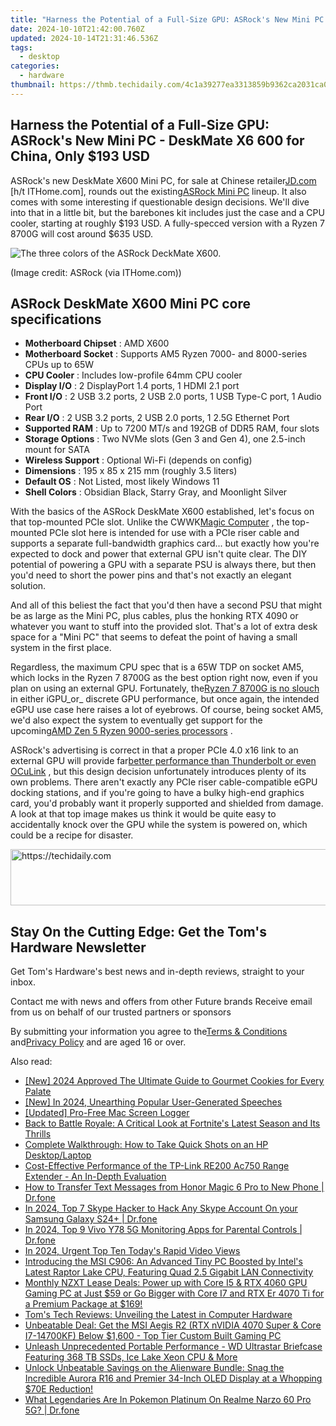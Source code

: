 ```yaml
---
title: "Harness the Potential of a Full-Size GPU: ASRock's New Mini PC - DeskMate X6 600 for China, Only $193 USD"
date: 2024-10-10T21:42:00.760Z
updated: 2024-10-14T21:31:46.536Z
tags:
  - desktop
categories:
  - hardware
thumbnail: https://thmb.techidaily.com/4c1a39277ea3313859b9362ca2031ca0eab790234cc40f347849f915f7ea8138.jpg
---
```


## Harness the Potential of a Full-Size GPU: ASRock's New Mini PC - DeskMate X6 600 for China, Only $193 USD

ASRock's new DeskMate X600 Mini PC, for sale at Chinese retailer[JD.com](https://item.jd.com/10105785234275.html) \[h/t ITHome.com\], rounds out the existing[ASRock Mini PC](https://www.tomshardware.com/desktops/mini-pcs/asrocks-amd-ryzen-powered-deskmini-x600-set-for-may-24-overseas-launch) lineup. It also comes with some interesting if questionable design decisions. We'll dive into that in a little bit, but the barebones kit includes just the case and a CPU cooler, starting at roughly $193 USD. A fully-specced version with a Ryzen 7 8700G will cost around $635 USD.

![The three colors of the ASRock DeckMate X600.](https://cdn.mos.cms.futurecdn.net/QjZwG9ogXk5eVbEARLkvGH-320-80.png)

 (Image credit: ASRock (via ITHome.com))

## ASRock DeskMate X600 Mini PC core specifications

* **Motherboard Chipset** : AMD X600
* **Motherboard Socket** : Supports AM5 Ryzen 7000- and 8000-series CPUs up to 65W
* **CPU Cooler** : Includes low-profile 64mm CPU cooler
* **Display I/O** : 2 DisplayPort 1.4 ports, 1 HDMI 2.1 port
* **Front I/O** : 2 USB 3.2 ports, 2 USB 2.0 ports, 1 USB Type-C port, 1 Audio Port
* **Rear I/O** : 2 USB 3.2 ports, 2 USB 2.0 ports, 1 2.5G Ethernet Port
* **Supported RAM** : Up to 7200 MT/s and 192GB of DDR5 RAM, four slots
* **Storage Options** : Two NVMe slots (Gen 3 and Gen 4), one 2.5-inch mount for SATA
* **Wireless Support** : Optional Wi-Fi (depends on config)
* **Dimensions** : 195 x 85 x 215 mm (roughly 3.5 liters)
* **Default OS** : Not Listed, most likely Windows 11
* **Shell Colors** : Obsidian Black, Starry Gray, and Moonlight Silver

 With the basics of the ASRock DeskMate X600 established, let's focus on that top-mounted PCIe slot. Unlike the CWWK[Magic Computer](https://www.tomshardware.com/desktops/mini-pcs/chinese-mini-pc-offers-external-pcie-slot-and-an-interesting-inverted-u-form-factor) , the top-mounted PCIe slot here is intended for use with a PCIe riser cable and supports a separate full-bandwidth graphics card... but exactly how you're expected to dock and power that external GPU isn't quite clear. The DIY potential of powering a GPU with a separate PSU is always there, but then you'd need to short the power pins and that's not exactly an elegant solution.  
  
 And all of this beliest the fact that you'd then have a second PSU that might be as large as the Mini PC, plus cables, plus the honking RTX 4090 or whatever you want to stuff into the provided slot. That's a lot of extra desk space for a "Mini PC" that seems to defeat the point of having a small system in the first place.  
  
 Regardless, the maximum CPU spec that is a 65W TDP on socket AM5, which locks in the Ryzen 7 8700G as the best option right now, even if you plan on using an external GPU. Fortunately, the[Ryzen 7 8700G is no slouch](https://www.tomshardware.com/pc-components/cpus/amd-ryzen-7-8700g-cpu-review/4) in either iGPU_or_ discrete GPU performance, but once again, the intended eGPU use case here raises a lot of eyebrows. Of course, being socket AM5, we'd also expect the system to eventually get support for the upcoming[AMD Zen 5 Ryzen 9000-series processors](https://www.tomshardware.com/pc-components/cpus/amd-announces-zen-5-ryzen-9000-processors-launches-in-july-four-new-ryzen-9-7-and-5-processors-with-a-16-ipc-improvement) .  
  
 ASRock's advertising is correct in that a proper PCIe 4.0 x16 link to an external GPU will provide far[better performance than Thunderbolt or even OCuLink](https://www.tomshardware.com/news/gpd-win-max-2-egpu-benchmarks) , but this design decision unfortunately introduces plenty of its own problems. There aren't exactly any PCIe riser cable-compatible eGPU docking stations, and if you're going to have a bulky high-end graphics card, you'd probably want it properly supported and shielded from damage. A look at that top image makes us think it would be quite easy to accidentally knock over the GPU while the system is powered on, which could be a recipe for disaster.

<!-- affiliate ads begin -->
<a href="https://aligracehair.sjv.io/c/5597632/2036501/19272" target="_top" id="2036501">
  <img src="//a.impactradius-go.com/display-ad/19272-2036501" border="0" alt="https://techidaily.com" width="728" height="90"/>
</a>
<img height="0" width="0" src="https://aligracehair.sjv.io/i/5597632/2036501/19272" style="position:absolute;visibility:hidden;" border="0" />
<!-- affiliate ads end -->

## Stay On the Cutting Edge: Get the Tom's Hardware Newsletter

 Get Tom's Hardware's best news and in-depth reviews, straight to your inbox.

 Contact me with news and offers from other Future brands  Receive email from us on behalf of our trusted partners or sponsors

 By submitting your information you agree to the[Terms & Conditions](https://futureplc.com/terms-conditions/) and[Privacy Policy](https://futureplc.com/privacy-policy/) and are aged 16 or over.

<ins class="adsbygoogle"
     style="display:block"
     data-ad-format="autorelaxed"
     data-ad-client="ca-pub-7571918770474297"
     data-ad-slot="1223367746"></ins>

<ins class="adsbygoogle"
     style="display:block"
     data-ad-client="ca-pub-7571918770474297"
     data-ad-slot="8358498916"
     data-ad-format="auto"
     data-full-width-responsive="true"></ins>

<span class="atpl-alsoreadstyle">Also read:</span>
<div><ul>
<li><a href="https://screen-activity-recording.techidaily.com/new-2024-approved-the-ultimate-guide-to-gourmet-cookies-for-every-palate/"><u>[New] 2024 Approved The Ultimate Guide to Gourmet Cookies for Every Palate</u></a></li>
<li><a href="https://youtube-data.techidaily.com/n-2024-unearthing-popular-user-generated-speeches/"><u>[New] In 2024, Unearthing Popular User-Generated Speeches</u></a></li>
<li><a href="https://remote-screen-capture.techidaily.com/updated-pro-free-mac-screen-logger/"><u>[Updated] Pro-Free Mac Screen Logger</u></a></li>
<li><a href="https://ai-voice-clone.techidaily.com/back-to-battle-royale-a-critical-look-at-fortnites-latest-season-and-its-thrills/"><u>Back to Battle Royale: A Critical Look at Fortnite's Latest Season and Its Thrills</u></a></li>
<li><a href="https://tech-renaissance.techidaily.com/complete-walkthrough-how-to-take-quick-shots-on-an-hp-desktoplaptop/"><u>Complete Walkthrough: How to Take Quick Shots on an HP Desktop/Laptop</u></a></li>
<li><a href="https://ai-voice-clone.techidaily.com/cost-effective-performance-of-the-tp-link-re200-ac750-range-extender-an-in-depth-evaluation/"><u>Cost-Effective Performance of the TP-Link RE200 Ac750 Range Extender - An In-Depth Evaluation</u></a></li>
<li><a href="https://android-transfer.techidaily.com/how-to-transfer-text-messages-from-honor-magic-6-pro-to-new-phone-drfone-by-drfone-transfer-from-android-transfer-from-android/"><u>How to Transfer Text Messages from Honor Magic 6 Pro to New Phone | Dr.fone</u></a></li>
<li><a href="https://location-social.techidaily.com/in-2024-top-7-skype-hacker-to-hack-any-skype-account-on-your-samsung-galaxy-s24plus-drfone-by-drfone-virtual-android/"><u>In 2024, Top 7 Skype Hacker to Hack Any Skype Account On your Samsung Galaxy S24+ | Dr.fone</u></a></li>
<li><a href="https://android-location-track.techidaily.com/in-2024-top-9-vivo-y78-5g-monitoring-apps-for-parental-controls-drfone-by-drfone-virtual-android/"><u>In 2024, Top 9 Vivo Y78 5G Monitoring Apps for Parental Controls | Dr.fone</u></a></li>
<li><a href="https://youtube-stream.techidaily.com/in-2024-urgent-top-ten-todays-rapid-video-views/"><u>In 2024, Urgent Top Ten Today's Rapid Video Views</u></a></li>
<li><a href="https://ai-voice-clone.techidaily.com/introducing-the-msi-c906-an-advanced-tiny-pc-boosted-by-intels-latest-raptor-lake-cpu-featuring-quad-25-gigabit-lan-connectivity/"><u>Introducing the MSI C906: An Advanced Tiny PC Boosted by Intel's Latest Raptor Lake CPU, Featuring Quad 2.5 Gigabit LAN Connectivity</u></a></li>
<li><a href="https://ai-voice-clone.techidaily.com/monthly-nzxt-lease-deals-power-up-with-core-i5-and-rtx-4060-gpu-gaming-pc-at-just-59-or-go-bigger-with-core-i7-and-rtx-er-4070-ti-for-a-premium-package-at-188/"><u>Monthly NZXT Lease Deals: Power up with Core I5 & RTX 4060 GPU Gaming PC at Just $59 or Go Bigger with Core I7 and RTX Er 4070 Ti for a Premium Package at $169!</u></a></li>
<li><a href="https://ai-voice-clone.techidaily.com/toms-tech-reviews-unveiling-the-latest-in-computer-hardware/"><u>Tom's Tech Reviews: Unveiling the Latest in Computer Hardware</u></a></li>
<li><a href="https://ai-voice-clone.techidaily.com/unbeatable-deal-get-the-msi-aegis-r2-rtx-nvidia-4070-super-and-core-i7-14700kf-below-1600-top-tier-custom-built-gaming-pc/"><u>Unbeatable Deal: Get the MSI Aegis R2 (RTX nVIDIA 4070 Super & Core I7-14700KF) Below $1,600 - Top Tier Custom Built Gaming PC</u></a></li>
<li><a href="https://ai-voice-clone.techidaily.com/unleash-unprecedented-portable-performance-wd-ultrastar-briefcase-featuring-368-tb-ssds-ice-lake-xeon-cpu-and-more/"><u>Unleash Unprecedented Portable Performance - WD Ultrastar Briefcase Featuring 368 TB SSDs, Ice Lake Xeon CPU & More</u></a></li>
<li><a href="https://ai-voice-clone.techidaily.com/unlock-unbeatable-savings-on-the-alienware-bundle-snag-the-incredible-aurora-r16-and-premier-34-inch-oled-display-at-a-whopping-70e-reduction/"><u>Unlock Unbeatable Savings on the Alienware Bundle: Snag the Incredible Aurora R16 and Premier 34-Inch OLED Display at a Whopping $70E Reduction!</u></a></li>
<li><a href="https://pokemon-go-android.techidaily.com/what-legendaries-are-in-pokemon-platinum-on-realme-narzo-60-pro-5g-drfone-by-drfone-virtual-android/"><u>What Legendaries Are In Pokemon Platinum On Realme Narzo 60 Pro 5G? | Dr.fone</u></a></li>
</ul></div>

